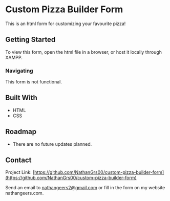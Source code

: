 # Custom Pizza Builder Form

This is an html form for customizing your favourite pizza!

## Getting Started

To view this form, open the html file in a browser, or host it locally through XAMPP.

### Navigating

This form is not functional.

## Built With

* HTML
* CSS

## Roadmap

- There are no future updates planned.

## Contact

Project Link: [https://github.com/NathanGrs00/custom-pizza-builder-form](https://github.com/NathanGrs00/custom-pizza-builder-form)

Send an email to nathangeers2@gmail.com or fill in the form on my website nathangeers.com.
